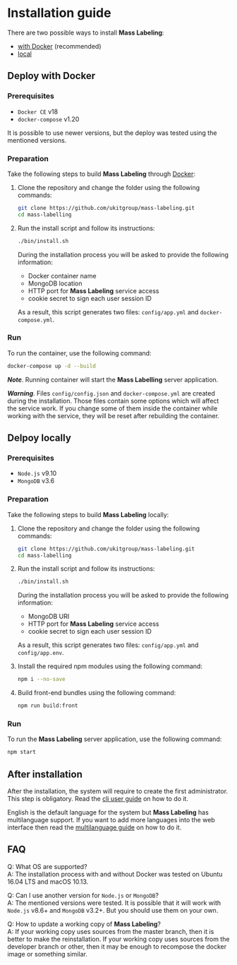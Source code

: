 # Installation guide

There are two possible ways to install __Mass Labeling__: 

* [with Docker](#installing-with-docker) (recommended)
* [local](#installing-locally) 

## Deploy with Docker

### Prerequisites

* `Docker CE` v18
* `docker-compose` v1.20

It is possible to use newer versions, but the deploy was tested using the mentioned versions. 

### Preparation

Take the following steps to build __Mass Labeling__ through [Docker](https://docker.com/):

1. Clone the repository and change the folder using the following commands:
    ```sh
    git clone https://github.com/ukitgroup/mass-labeling.git
    cd mass-labelling
    ```
1. Run the install script and follow its instructions:
    ```sh
    ./bin/install.sh
    ```
    During the installation process you will be asked to provide the following information:
    - Docker container name
    - MongoDB location
    - HTTP port for __Mass Labeling__ service access
    - cookie secret to sign each user session ID
    
    As a result, this script generates two files: `config/app.yml` and `docker-compose.yml`. 

### Run

To run the container, use the following command:
```sh
docker-compose up -d --build
```
__*Note*__. Running container will start the __Mass Labelling__ server application.

__*Warning*__. Files `config/config.json` and `docker-compose.yml` are created during the installation.
  Those files contain some options which will affect the service work. If you change some of them 
  inside the container while working with the service, they will be reset after rebuilding the container.


## Delpoy locally

### Prerequisites

* `Node.js` v9.10
* `MongoDB` v3.6

### Preparation

Take the following steps to build __Mass Labeling__ locally:

1. Clone the repository and change the folder using the following commands:
    ```sh
    git clone https://github.com/ukitgroup/mass-labeling.git
    cd mass-labelling
    ```
1. Run the install script and follow its instructions:
    ```sh
    ./bin/install.sh
    ```
    During the installation process you will be asked to provide the following information:
    - MongoDB URI
    - HTTP port for __Mass Labeling__ service access
    - cookie secret to sign each user session ID
    
    As a result, this script generates two files: `config/app.yml` and `config/app.env`. 

1. Install the required npm modules using the following command:

    ```sh
    npm i --no-save
    ```

1. Build front-end bundles using the following command:
    ```sh
    npm run build:front
    ```

### Run

To run the __Mass Labeling__ server application, use the following command:

```sh
npm start
```

## After installation

After the installation, the system will require to create the first administrator. This step is obligatory. 
Read the [cli user guide](cli/user) on how to do it.

English is the default language for the system but __Mass Labeling__ has multilanguage support. If you want to
add more languages into the web interface then read the [multilanguage guide](multilanguage) on how to do it. 

## FAQ

Q: What OS are supported?  
A: The installation process with and without Docker was tested on Ubuntu 16.04 LTS and macOS 10.13.

Q: Can I use another version for `Node.js` or `MongoDB`?  
A: The mentioned versions were tested. It is possible that it will work with `Node.js` v8.6+ and `MongoDB` v3.2+. But you 
should use them on your own.

Q: How to update a working copy of __Mass Labeling__?  
A: If your working copy uses sources from the master branch, then it is better to make the reinstallation. If your working copy uses 
sources from the developer branch or other, then it may be enough to recompose the docker image or something similar.  
